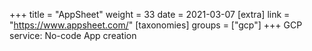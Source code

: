 +++
title = "AppSheet"
weight = 33
date = 2021-03-07
[extra]
link = "https://www.appsheet.com/"
[taxonomies]
groups = ["gcp"]
+++
GCP service: No-code App creation


